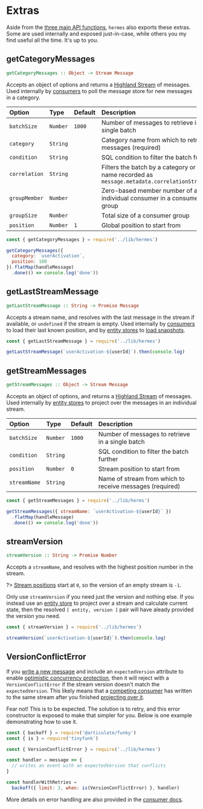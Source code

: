 # Extras

Aside from the [three main API functions](/api), `hermes` also exports these extras.  Some are used internally and exposed just-in-case, while others you my find useful all the time.  It's up to you.

## getCategoryMessages

```haskell
getCategoryMessages :: Object -> Stream Message
```

Accepts an object of options and returns a [Highland Stream](http://highlandjs.org/) of messages.  Used internally by [consumers](/api?id=consumer) to poll the message store for new messages in a category.

| Option        | Type     | Default | Description                                                                                         |
|:--------------|:---------|:--------|:----------------------------------------------------------------------------------------------------|
| `batchSize`   | `Number` | `1000`  | Number of messages to retrieve in a single batch                                                    |
| `category`    | `String` |         | Category name from which to retrieve messages (required)                                            |
| `condition`   | `String` |         | SQL condition to filter the batch further                                                           |
| `correlation` | `String` |         | Filters the batch by a category or stream name recorded as `message.metadata.correlationStreamName` |
| `groupMember` | `Number` |         | Zero-based member number of an individual consumer in a consumer group                              |
| `groupSize`   | `Number` |         | Total size of a consumer group                                                                      |
| `position`    | `Number` | `1`     | Global position to start from                                                                       |

```js
const { getCategoryMessages } = require('../lib/hermes')

getCategoryMessages({
  category: `userActivation`,
  position: 100
}).flatMap(handleMessage)
  .done(() => console.log('done'))
```

## getLastStreamMessage

```haskell
getLastStreamMessage :: String -> Promise Message
```

Accepts a stream name, and resolves with the last message in the stream if available, or `undefined` if the stream is empty.  Used internally by [consumers](/api?id=consumer) to load their last known position, and by [entity stores](/api?id=entity) to [load snapshots](/api?id=snapshots).

```js
const { getLastStreamMessage } = require('../lib/hermes')

getLastStreamMessage(`userActivation-${userId}`).then(console.log)
```

## getStreamMessages

```haskell
getStreamMessages :: Object -> Stream Message
```

Accepts an object of options, and returns a [Highland Stream](http://highlandjs.org/) of messages.  Used internally by [entity stores](/api?id=entity) to project over the messages in an individual stream.

| Option       | Type     | Default | Description                                              |
|:-------------|:---------|:--------|:---------------------------------------------------------|
| `batchSize`  | `Number` | `1000`  | Number of messages to retrieve in a single batch         |
| `condition`  | `String` |         | SQL condition to filter the batch further                |
| `position`   | `Number` | `0`     | Stream position to start from                            |
| `streamName` | `String` |         | Name of stream from which to receive messages (required) |

```js
const { getStreamMessages } = require('../lib/herms')

getStreamMessages({ streamName: `userActivation-${userId}` })
  .flatMap(handleMessage)
  .done(() => console.log('done'))
```

## streamVersion

```haskell
streamVersion :: String -> Promise Number
```

Accepts a `streamName`, and resolves with the highest position number in the stream.

?> [Stream positions](/event-sourcing?id=stream) start at `0`, so the version of an empty stream is `-1`.

Only use `streamVersion` if you need just the version and nothing else.  If you instead use an [entity store](/api?id=entity) to project over a stream and calculate current state, then the resolved `[ entity, version ]` pair will have aleady provided the version you need.

```js
const { streamVersion } = require('../lib/hermes')

streamVersion(`userActivation-${userId}`).then(console.log)
````

## VersionConflictError

If you [write a new message](/api?id=writemessage) and include an `expectedVersion` attribute to enable [optimistic concurrency protection](/api?id=optimistic-concurrency), then it will reject with a `VersionConflictError` if the stream version doesn't match the `expectedVersion`.  This likely means that a [competing consumer](/api?id=consumer-groups) has written to the same stream after you finished [projecting over it](/api?id=entity).

Fear not!  This is to be expected.  The solution is to retry, and this error constructor is exposed to make that simpler for you.  Below is one example demonstrating how to use it.

```js
const { backoff } = require('@articulate/funky')
const { is } = require('tinyfunk')

const { VersionConflictError } = require('../lib/hermes')

const handler = message => {
  // writes an event with an expectedVersion that conflicts
}

const handlerWithRetries =
  backoff({ limit: 3, when: is(VersionConflictError) }, handler)
```

More details on error handling are also provided in the [consumer docs](/api?id=error-handling).
